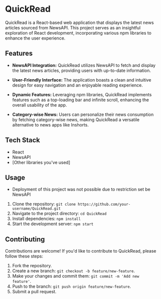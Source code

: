 # QuickRead

QuickRead is a React-based web application that displays the latest news articles sourced from NewsAPI. This project serves as an insightful exploration of React development, incorporating various npm libraries to enhance the user experience.

## Features

- **NewsAPI Integration:** QuickRead utilizes NewsAPI to fetch and display the latest news articles, providing users with up-to-date information.

- **User-Friendly Interface:** The application boasts a clean and intuitive design for easy navigation and an enjoyable reading experience.

- **Dynamic Features:** Leveraging npm libraries, QuickRead implements features such as a top-loading bar and infinite scroll, enhancing the overall usability of the app.

- **Category-wise News:** Users can personalize their news consumption by fetching category-wise news, making QuickRead a versatile alternative to news apps like Inshorts.

## Tech Stack

- React
- NewsAPI
- [Other libraries you've used]

## Usage

- Deployment of this project was not possible due to restriction set be NewsAPI
1. Clone the repository: `git clone https://github.com/your-username/QuickRead.git`
2. Navigate to the project directory: `cd QuickRead`
3. Install dependencies: `npm install`
4. Start the development server: `npm start`

## Contributing

Contributions are welcome! If you'd like to contribute to QuickRead, please follow these steps:

1. Fork the repository.
2. Create a new branch: `git checkout -b feature/new-feature`.
3. Make your changes and commit them: `git commit -m 'Add new feature'`.
4. Push to the branch: `git push origin feature/new-feature`.
5. Submit a pull request.

